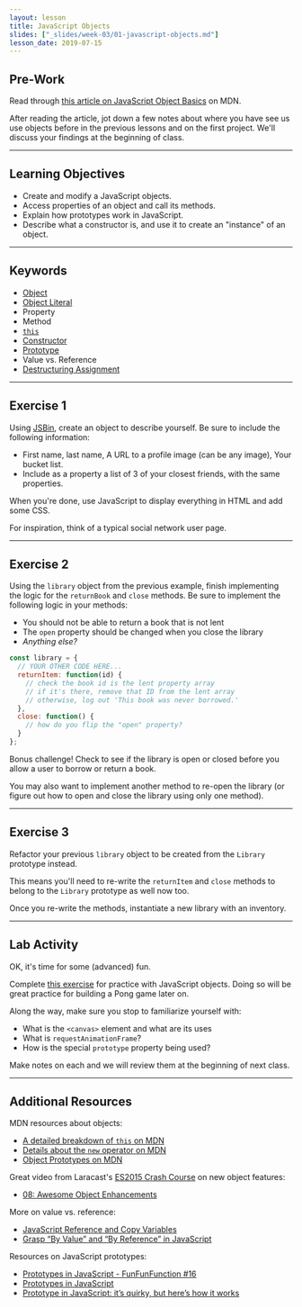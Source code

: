 ```yaml
---
layout: lesson
title: JavaScript Objects
slides: ["_slides/week-03/01-javascript-objects.md"]
lesson_date: 2019-07-15
---
```


## Pre-Work

Read through [this article on JavaScript Object Basics](https://developer.mozilla.org/en-US/docs/Learn/JavaScript/Objects/Basics) on MDN.

After reading the article, jot down a few notes about where you have see us use objects before in the previous lessons and on the first project. We'll discuss your findings at the beginning of class.

---

## Learning Objectives

- Create and modify a JavaScript objects.
- Access properties of an object and call its methods.
- Explain how prototypes work in JavaScript.
- Describe what a constructor is, and use it to create an "instance" of an object.

---

## Keywords

- [Object](https://developer.mozilla.org/en-US/docs/Web/JavaScript/Reference/Global_Objects/Object)
- [Object Literal](https://developer.mozilla.org/en-US/docs/Web/JavaScript/Guide/Grammar_and_types#Object_literals)
- Property
- Method
- [`this`](https://developer.mozilla.org/en-US/docs/Web/JavaScript/Reference/Operators/this)
- [Constructor](https://developer.mozilla.org/en-US/docs/Web/JavaScript/Reference/Global_Objects/Object/constructor)
- [Prototype](https://developer.mozilla.org/en-US/docs/Web/JavaScript/Reference/Global_Objects/Object/prototype)
- Value vs. Reference
- [Destructuring Assignment](https://developer.mozilla.org/en-US/docs/Web/JavaScript/Reference/Operators/Destructuring_assignment)

---

## Exercise 1

Using [JSBin](https://jsbin.com/?html,css,js,output), create an object to describe yourself. Be sure to include the following information:

- First name, last name, A URL to a profile image (can be any image), Your bucket list.
- Include as a property a list of 3 of your closest friends, with the same properties.

When you're done, use JavaScript to display everything in HTML and add some CSS.

For inspiration, think of a typical social network user page.

---

## Exercise 2

Using the `library` object from the previous example, finish implementing the logic for the `returnBook` and `close` methods.
Be sure to implement the following logic in your methods:

- You should not be able to return a book that is not lent
- The `open` property should be changed when you close the library
- _Anything else?_

```js
const library = {
  // YOUR OTHER CODE HERE...
  returnItem: function(id) {
    // check the book id is the lent property array
    // if it's there, remove that ID from the lent array
    // otherwise, log out 'This book was never borrowed.'
  },
  close: function() {
    // how do you flip the "open" property?
  }
};
```

Bonus challenge! Check to see if the library is open or closed before you allow a user to borrow or return a book.

You may also want to implement another method to re-open the library (or figure out how to open and close the library using only one method).

---

## Exercise 3

Refactor your previous `library` object to be created from the `Library` prototype instead.

This means you'll need to re-write the `returnItem` and `close` methods to belong to the `Library` prototype as well now too.

Once you re-write the methods, instantiate a new library with an inventory.

---

## Lab Activity

OK, it's time for some (advanced) fun.

Complete [this exercise](https://developer.mozilla.org/en-US/docs/Learn/JavaScript/Objects/Object_building_practice) for practice with
JavaScript objects. Doing so will be great practice for building a Pong game later on.

Along the way, make sure you stop to familiarize yourself with:

- What is the `<canvas>` element and what are its uses
- What is `requestAnimationFrame`?
- How is the special `prototype` property being used?

Make notes on each and we will review them at the beginning of next class.

---

## Additional Resources

MDN resources about objects:

- [A detailed breakdown of `this` on MDN](https://developer.mozilla.org/en-US/docs/Web/JavaScript/Reference/Operators/this)
- [Details about the `new` operator on MDN](https://developer.mozilla.org/en-US/docs/Web/JavaScript/Reference/Operators/new)
- [Object Prototypes on MDN](https://developer.mozilla.org/en-US/docs/Web/JavaScript/Reference/Global_Objects/Object/prototype#Examples)

Great video from Laracast's [ES2015 Crash Course](https://laracasts.com/series/es6-cliffsnotes) on new object features:

- [08: Awesome Object Enhancements](https://laracasts.com/series/es6-cliffsnotes/episodes/8)

More on value vs. reference:

- [JavaScript Reference and Copy Variables](https://hackernoon.com/javascript-reference-and-copy-variables-b0103074fdf0)
- [Grasp “By Value” and “By Reference” in JavaScript](https://hackernoon.com/grasp-by-value-and-by-reference-in-javascript-7ed75efa1293)

Resources on JavaScript prototypes:

- [Prototypes in JavaScript - FunFunFunction #16](https://www.youtube.com/watch?v=riDVvXZ_Kb4)
- [Prototypes in JavaScript](https://hackernoon.com/prototypes-in-javascript-5bba2990e04b)
- [Prototype in JavaScript: it’s quirky, but here’s how it works](https://medium.freecodecamp.org/prototype-in-js-busted-5547ec68872)
